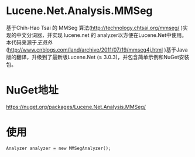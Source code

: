 # Lucene.Net.Analysis.MMSeg #
基于Chih-Hao Tsai 的 MMSeg 算法(http://technology.chtsai.org/mmseg/ )实现的中文分词器，并实现 lucene.net 的 analyzer以方便在Lucene.Net中使用。本代码来源于*王员外*(http://www.cnblogs.com/land/archive/2011/07/19/mmseg4j.html )基于Java版的翻译，升级到了最新版Lucene.Net (≥ 3.0.3)，并包含简单示例和NuGet安装包。


# NuGet地址 #
https://nuget.org/packages/Lucene.Net.Analysis.MMSeg/


# 使用 #
``Analyzer analyzer = new MMSegAnalyzer();``
